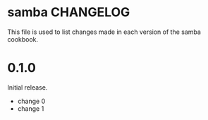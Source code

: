 # samba CHANGELOG

This file is used to list changes made in each version of the samba cookbook.

# 0.1.0

Initial release.

- change 0
- change 1

